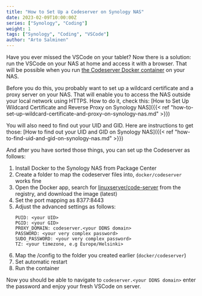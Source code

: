 ```yaml
---
title: "How to Set Up a Codeserver on Synology NAS"
date: 2023-02-09T10:00:00Z
series: ["Synology", "Coding"]
weight: 1
tags: ["Synology", "Coding", "VSCode"]
author: "Arto Salminen"
---
```


Have you ever missed the VSCode on your tablet? Now there is a solution: run the
VSCode on your NAS at home and access it with a browser. That will be possible when you run
[the Codeserver Docker container](https://registry.hub.docker.com/r/linuxserver/code-server/) on your NAS.

Before you do this, you probably want to set up a wildcard certificate and a proxy server on your NAS. That will
enable you to access the NAS outside your local network using HTTPS. How to do it, check this: 
[How to Set Up Wildcard Certificate and Reverse Proxy on Synology NAS]({{< ref "how-to-set-up-wildcard-certificate-and-proxy-on-synology-nas.md" >}})

You will also need to find out your UID and GID. Here are instructions to get those:
[How to find out your UID and GID on Synology NAS]({{< ref "how-to-find-uid-and-gid-on-synology-nas.md" >}})

And after you have sorted those things, you can set up the Codeserver as follows:

1. Install Docker to the Synology NAS from Package Center
2. Create a folder to map the codeserver files into, `docker/codeserver` works fine
3. Open the Docker app, search for [linuxserver/code-server](https://registry.hub.docker.com/r/linuxserver/code-server/) 
   from the registry, and download the image (latest)
4. Set the port mapping as 8377:8443
5. Adjust the advanced settings as follows:
   ```
   PUID: <your UID>
   PGID: <your GID>
   PROXY_DOMAIN: codeserver.<your DDNS domain>
   PASSWORD: <your very complex password>
   SUDO_PASSWORD: <your very complex password>
   TZ: <your timezone, e.g Europe/Helsinki>
   ```
6. Map the /config to the folder you created earlier (`docker/codeserver`)
7. Set automatic restart
8. Run the container

Now you should be able to navigate to `codeserver.<your DDNS domain>` enter the password
and enjoy your fresh VSCode on server.